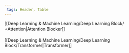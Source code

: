 ```yaml
---
 tags: Header, Table
---
```

[[Deep Learning & Machine Learning/Deep Learning Block/⭐Attention|Attention Blocker]]

[[Deep Learning & Machine Learning/Deep Learning Block/Transformer|Transformer]]

